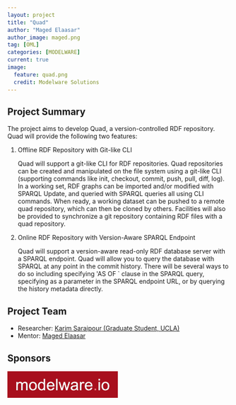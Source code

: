 ```yaml
---
layout: project
title: "Quad"
author: "Maged Elaasar"
author_image: maged.png
tag: [OML]
categories: [MODELWARE]
current: true
image:
  feature: quad.png
  credit: Modelware Solutions
---
```


## Project Summary

The project aims to develop Quad, a version-controlled RDF repository. Quad will provide the following two features:

1. Offline RDF Repository with Git-like CLI

   Quad will support a git-like CLI for RDF repositories. Quad repositories can be created and manipulated on the file system using a git-like CLI (supporting commands like init, checkout, commit, push, pull, diff, log). In a working set, RDF graphs can be imported and/or modified with SPARQL Update, and queried with SPARQL queries all using CLI commands. When ready, a working dataset can be pushed to a remote quad repository, which can then be cloned by others. Facilities will also be provided to synchronize a git repository containing RDF files with a quad repository.

1. Online RDF Repository with Version-Aware SPARQL Endpoint

   Quad will support a version-aware read-only RDF database server with a SPARQL endpoint. Quad will allow you to query the database with SPARQL at any point in the commit history. There will be several ways to do so including specifying 'AS OF <version>` clause in the SPARQL query, specifying <version> as a parameter in the SPARQL endpoint URL, or by querying the history metadata directly.

## Project Team

- Researcher: [Karim Saraipour (Graduate Student, UCLA)](https://www.linkedin.com/in/karimsara/)
- Mentor: [Maged Elaasar](/contributors/Maged%20Elaasar.html)

## Sponsors

[![Modelware](/assets/img/modelware.png)](https://modelware.io/)